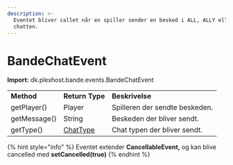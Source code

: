 ```yaml
---
description: >-
  Eventet bliver callet når en spiller sender en besked i ALL, ALLY eller BANDE
  chatten.
---
```


# BandeChatEvent

**Import:** dk.plexhost.bande.events.BandeChatEvent

|              |                                  |                                |
| ------------ | -------------------------------- | ------------------------------ |
| **Method**   | **Return Type**                  | **Beskrivelse**                |
| getPlayer()  | Player                           | Spilleren der sendte beskeden. |
| getMessage() | String                           | Beskeden der bliver sendt.     |
| getType()    | [ChatType](../enums/chattype.md) | Chat typen der bliver sendt.   |

{% hint style="info" %}
Eventet extender **CancellableEvent,** og kan blive cancelled med **setCancelled(true)**
{% endhint %}
